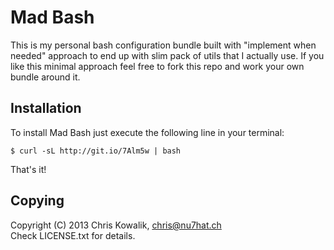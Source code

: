 # Mad Bash

This is my personal bash configuration bundle built with "implement when needed" approach to
end up with slim pack of utils that I actually use. If you like this minimal approach feel
free to fork this repo and work your own bundle around it.

## Installation

To install Mad Bash just execute the following line in your terminal:

    $ curl -sL http://git.io/7Alm5w | bash
    
That's it!
    
## Copying

Copyright (C) 2013 Chris Kowalik, <chris@nu7hat.ch><br />
Check LICENSE.txt for details.
